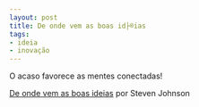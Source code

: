 ```yaml
---
layout: post
title: De onde vem as boas id├®ias
tags:
- ideia
- inovação
---
```

O acaso favorece as mentes conectadas!



[De onde vem as boas ideias](http://www.youtube.com/watch?v=g6tgH2dWx5c) por Steven Johnson
